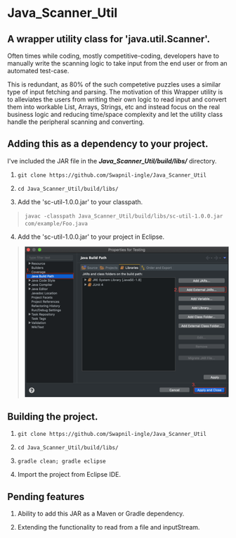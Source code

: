 # Java_Scanner_Util

## A wrapper utility class for 'java.util.Scanner'.

Often times while coding, mostly competitive-coding, developers have to manually write the scanning logic to take input from the end user or from an automated test-case. 

This is redundant, as 80% of the such competetive puzzles uses a similar type of input fetching and parsing. The motivation of this Wrapper utility is to alleviates the users from writing their own logic to read input and convert them into workable List, Arrays, Strings, etc and instead focus on the real business logic and reducing time/space complexity and let the utility class handle the peripheral scanning and converting.


## Adding this as a dependency to your project.

I've included the JAR file in the _**Java_Scanner_Util/build/libs/**_ directory.

1. `git clone https://github.com/Swapnil-ingle/Java_Scanner_Util`

2. `cd Java_Scanner_Util/build/libs/`

3. Add the 'sc-util-1.0.0.jar' to your classpath.
> `javac -classpath Java_Scanner_Util/build/libs/sc-util-1.0.0.jar com/example/Foo.java`

4. Add the 'sc-util-1.0.0.jar' to your project in Eclipse.
> ![alt text](https://raw.githubusercontent.com/Swapnil-ingle/Java_Scanner_Util/master/docs/img/Add_Ext_Jar_Eclipse.png "Add External JAR to Eclipse")

## Building the project.

1. `git clone https://github.com/Swapnil-ingle/Java_Scanner_Util`

2. `cd Java_Scanner_Util/build/libs/`

3. `gradle clean; gradle eclipse`

4. Import the project from Eclipse IDE.

## Pending features

1. Ability to add this JAR as a Maven or Gradle dependency.

2. Extending the functionality to read from a file and inputStream.
